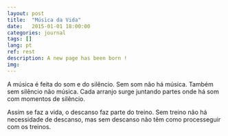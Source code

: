 ```yaml
---
layout: post
title:  "Música da Vida"
date:   2015-01-01 18:00:00
categories: journal
tags: []
lang: pt
ref: rest
description: A new page has been born !
img:
---
```


A música é feita do som e do silêncio. Sem som não há música. Também sem silêncio não música. Cada arranjo surge juntando partes onde há som com momentos de silêncio.

Assim se faz a vida, o descanso faz parte do treino. Sem treino não há necessidade de descanso, mas sem descanso não têm como processeguir com os treinos.
